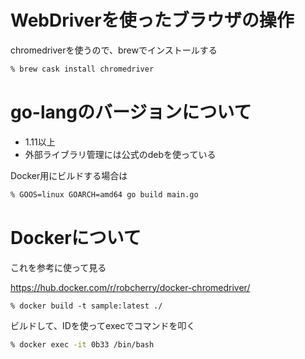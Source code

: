 # WebDriverを使ったブラウザの操作

chromedriverを使うので、brewでインストールする

```sh
% brew cask install chromedriver
```

# go-langのバージョンについて

- 1.11以上
- 外部ライブラリ管理には公式のdebを使っている

Docker用にビルドする場合は

```sh
% GOOS=linux GOARCH=amd64 go build main.go
```

# Dockerについて

これを参考に使って見る

https://hub.docker.com/r/robcherry/docker-chromedriver/

```
% docker build -t sample:latest ./
```

ビルドして、IDを使ってexecでコマンドを叩く

```sh
% docker exec -it 0b33 /bin/bash
```
